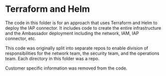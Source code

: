 # Terraform and Helm
The code in this folder is for an approach that uses Terraform and Helm to
deploy the IAP connector. It includes code to create the entire infrastructure
and the Ambassador deployment including the network, IAM, IAP connector, etc.

This code was originally split into separate repos to enable division of
responsibilities for the network team, the security team, and the operations team.
Each directory in this folder was a repo.

Customer specific information was removed from the code.
 